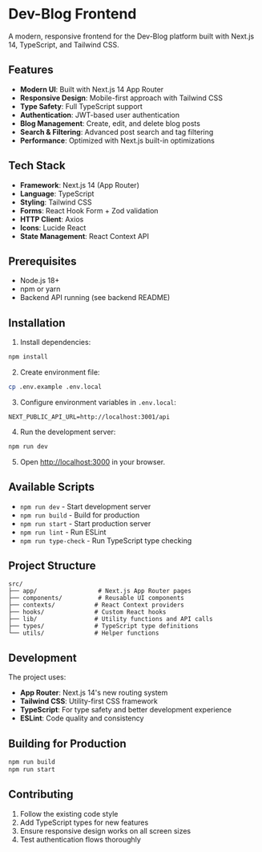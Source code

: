 # Dev-Blog Frontend

A modern, responsive frontend for the Dev-Blog platform built with Next.js 14, TypeScript, and Tailwind CSS.

## Features

- **Modern UI**: Built with Next.js 14 App Router
- **Responsive Design**: Mobile-first approach with Tailwind CSS
- **Type Safety**: Full TypeScript support
- **Authentication**: JWT-based user authentication
- **Blog Management**: Create, edit, and delete blog posts
- **Search & Filtering**: Advanced post search and tag filtering
- **Performance**: Optimized with Next.js built-in optimizations

## Tech Stack

- **Framework**: Next.js 14 (App Router)
- **Language**: TypeScript
- **Styling**: Tailwind CSS
- **Forms**: React Hook Form + Zod validation
- **HTTP Client**: Axios
- **Icons**: Lucide React
- **State Management**: React Context API

## Prerequisites

- Node.js 18+ 
- npm or yarn
- Backend API running (see backend README)

## Installation

1. Install dependencies:
```bash
npm install
```

2. Create environment file:
```bash
cp .env.example .env.local
```

3. Configure environment variables in `.env.local`:
```env
NEXT_PUBLIC_API_URL=http://localhost:3001/api
```

4. Run the development server:
```bash
npm run dev
```

5. Open [http://localhost:3000](http://localhost:3000) in your browser.

## Available Scripts

- `npm run dev` - Start development server
- `npm run build` - Build for production
- `npm run start` - Start production server
- `npm run lint` - Run ESLint
- `npm run type-check` - Run TypeScript type checking

## Project Structure

```
src/
├── app/                 # Next.js App Router pages
├── components/          # Reusable UI components
├── contexts/           # React Context providers
├── hooks/              # Custom React hooks
├── lib/                # Utility functions and API calls
├── types/              # TypeScript type definitions
└── utils/              # Helper functions
```

## Development

The project uses:
- **App Router**: Next.js 14's new routing system
- **Tailwind CSS**: Utility-first CSS framework
- **TypeScript**: For type safety and better development experience
- **ESLint**: Code quality and consistency

## Building for Production

```bash
npm run build
npm run start
```

## Contributing

1. Follow the existing code style
2. Add TypeScript types for new features
3. Ensure responsive design works on all screen sizes
4. Test authentication flows thoroughly

